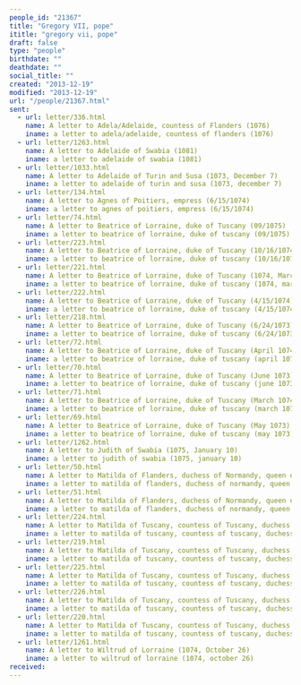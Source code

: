 ```yaml
---
people_id: "21367"
title: "Gregory VII, pope"
ititle: "gregory vii, pope"
draft: false
type: "people"
birthdate: ""
deathdate: ""
social_title: ""
created: "2013-12-19"
modified: "2013-12-19"
url: "/people/21367.html"
sent:
  - url: letter/336.html
    name: A letter to Adela/Adelaide, countess of Flanders (1076)
    iname: a letter to adela/adelaide, countess of flanders (1076)
  - url: letter/1263.html
    name: A letter to Adelaide of Swabia (1081)
    iname: a letter to adelaide of swabia (1081)
  - url: letter/1033.html
    name: A letter to Adelaide of Turin and Susa (1073, December 7)
    iname: a letter to adelaide of turin and susa (1073, december 7)
  - url: letter/134.html
    name: A letter to Agnes of Poitiers, empress (6/15/1074)
    iname: a letter to agnes of poitiers, empress (6/15/1074)
  - url: letter/74.html
    name: A letter to Beatrice of Lorraine, duke of Tuscany (09/1075)
    iname: a letter to beatrice of lorraine, duke of tuscany (09/1075)
  - url: letter/223.html
    name: A letter to Beatrice of Lorraine, duke of Tuscany (10/16/1074)
    iname: a letter to beatrice of lorraine, duke of tuscany (10/16/1074)
  - url: letter/221.html
    name: A letter to Beatrice of Lorraine, duke of Tuscany (1074, March 4)
    iname: a letter to beatrice of lorraine, duke of tuscany (1074, march 4)
  - url: letter/222.html
    name: A letter to Beatrice of Lorraine, duke of Tuscany (4/15/1074)
    iname: a letter to beatrice of lorraine, duke of tuscany (4/15/1074)
  - url: letter/218.html
    name: A letter to Beatrice of Lorraine, duke of Tuscany (6/24/1073)
    iname: a letter to beatrice of lorraine, duke of tuscany (6/24/1073)
  - url: letter/72.html
    name: A letter to Beatrice of Lorraine, duke of Tuscany (April 1074)
    iname: a letter to beatrice of lorraine, duke of tuscany (april 1074)
  - url: letter/70.html
    name: A letter to Beatrice of Lorraine, duke of Tuscany (June 1073)
    iname: a letter to beatrice of lorraine, duke of tuscany (june 1073)
  - url: letter/71.html
    name: A letter to Beatrice of Lorraine, duke of Tuscany (March 1074)
    iname: a letter to beatrice of lorraine, duke of tuscany (march 1074)
  - url: letter/69.html
    name: A letter to Beatrice of Lorraine, duke of Tuscany (May 1073)
    iname: a letter to beatrice of lorraine, duke of tuscany (may 1073)
  - url: letter/1262.html
    name: A letter to Judith of Swabia (1075, January 10)
    iname: a letter to judith of swabia (1075, january 10)
  - url: letter/50.html
    name: A letter to Matilda of Flanders, duchess of Normandy, queen of England (04/1074)
    iname: a letter to matilda of flanders, duchess of normandy, queen of england (04/1074)
  - url: letter/51.html
    name: A letter to Matilda of Flanders, duchess of Normandy, queen of England (05/1080)
    iname: a letter to matilda of flanders, duchess of normandy, queen of england (05/1080)
  - url: letter/224.html
    name: A letter to Matilda of Tuscany, countess of Tuscany, duchess of Lorraine (1074, after 12/16)
    iname: a letter to matilda of tuscany, countess of tuscany, duchess of lorraine (1074, after 12/16)
  - url: letter/219.html
    name: A letter to Matilda of Tuscany, countess of Tuscany, duchess of Lorraine (1074, January 3)
    iname: a letter to matilda of tuscany, countess of tuscany, duchess of lorraine (1074, january 3)
  - url: letter/225.html
    name: A letter to Matilda of Tuscany, countess of Tuscany, duchess of Lorraine (1075, September 11)
    iname: a letter to matilda of tuscany, countess of tuscany, duchess of lorraine (1075, september 11)
  - url: letter/226.html
    name: A letter to Matilda of Tuscany, countess of Tuscany, duchess of Lorraine (1079, March 3)
    iname: a letter to matilda of tuscany, countess of tuscany, duchess of lorraine (1079, march 3)
  - url: letter/220.html
    name: A letter to Matilda of Tuscany, countess of Tuscany, duchess of Lorraine (2/16/1074)
    iname: a letter to matilda of tuscany, countess of tuscany, duchess of lorraine (2/16/1074)
  - url: letter/1261.html
    name: A letter to Wiltrud of Lorraine (1074, October 26)
    iname: a letter to wiltrud of lorraine (1074, october 26)
received:
---
```

